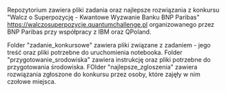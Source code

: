Repozytorium zawiera pliki zadania oraz najlepsze rozwiązania z konkursu "Walcz o Superpozycję - Kwantowe Wyzwanie Banku BNP Paribas" https://walczosuperpozycje.quantumchallenge.pl organizowanego przez BNP Paribas przy współpracy z IBM oraz QPoland.

Folder "zadanie_konkursowe" zawiera pliki związane z zadaniem - jego treść oraz pliki potrzebne do uruchomienia notebooka.
Folder "przygotowanie_srodowiska" zawiera instrukcję oraz pliki potrzebne do przygotowania środowiska.
FOlder "najlepsze_zgloszenia" zawiera rozwiązania zgłoszone do konkursu przez osoby, które zajęły w nim czołowe miejsca.
